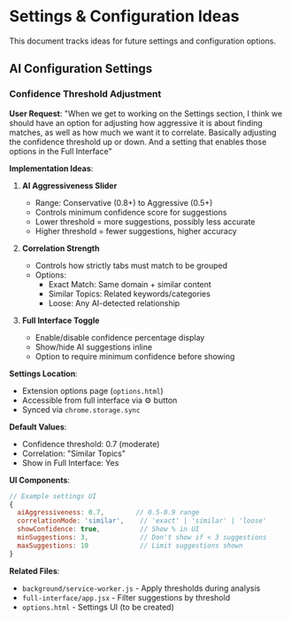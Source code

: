 # Settings & Configuration Ideas

This document tracks ideas for future settings and configuration options.

## AI Configuration Settings

### Confidence Threshold Adjustment

**User Request**: "When we get to working on the Settings section, I think we should have an option for adjusting how aggressive it is about finding matches, as well as how much we want it to correlate. Basically adjusting the confidence threshold up or down. And a setting that enables those options in the Full Interface"

**Implementation Ideas**:

1. **AI Aggressiveness Slider**
   - Range: Conservative (0.8+) to Aggressive (0.5+)
   - Controls minimum confidence score for suggestions
   - Lower threshold = more suggestions, possibly less accurate
   - Higher threshold = fewer suggestions, higher accuracy

2. **Correlation Strength**
   - Controls how strictly tabs must match to be grouped
   - Options:
     - Exact Match: Same domain + similar content
     - Similar Topics: Related keywords/categories
     - Loose: Any AI-detected relationship

3. **Full Interface Toggle**
   - Enable/disable confidence percentage display
   - Show/hide AI suggestions inline
   - Option to require minimum confidence before showing

**Settings Location**:
- Extension options page (`options.html`)
- Accessible from full interface via ⚙️ button
- Synced via `chrome.storage.sync`

**Default Values**:
- Confidence threshold: 0.7 (moderate)
- Correlation: "Similar Topics"
- Show in Full Interface: Yes

**UI Components**:
```javascript
// Example settings UI
{
  aiAggressiveness: 0.7,        // 0.5-0.9 range
  correlationMode: 'similar',    // 'exact' | 'similar' | 'loose'
  showConfidence: true,          // Show % in UI
  minSuggestions: 3,             // Don't show if < 3 suggestions
  maxSuggestions: 10             // Limit suggestions shown
}
```

**Related Files**:
- `background/service-worker.js` - Apply thresholds during analysis
- `full-interface/app.jsx` - Filter suggestions by threshold
- `options.html` - Settings UI (to be created)
